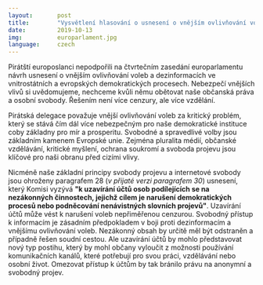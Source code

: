 ```yaml
---
layout:       post
title:        "Vysvětlení hlasování o usnesení o vnějším ovlivňování voleb"
date:         2019-10-13
img:          europarlament.jpg
language:     czech
---
```

Pirátští europoslanci nepodpořili na čtvrtečním zasedání europarlamentu návrh usnesení o vnějším ovlivňování voleb a dezinformacích ve vnitrostátních a evropských demokratických procesech. Nebezpečí vnějších vlivů si uvědomujeme, nechceme kvůli němu obětovat naše občanská práva a osobní svobody. Řešením není více cenzury, ale více vzdělání.

<!--more-->

Pirátská delegace považuje vnější ovlivňování voleb za kritický problém, který se stává čím dál více nebezpečným pro naše demokratické instituce coby základny pro mír a prosperitu. Svobodné a spravedlivé volby jsou základním kamenem Evropské unie. Zejména pluralita médií, občanské vzdělávání, kritické myšlení, ochrana soukromí a svoboda projevu jsou klíčové pro naši obranu před cizími vlivy.

Nicméně naše základní principy svobody projevu a internetové svobody jsou ohroženy paragrafem 28 (*v přijaté verzi paragrafem 30*) usnesení, který Komisi vyzývá **"k uzavírání účtů osob podílejících se na nezákonných činnostech, jejichž cílem je narušení demokratických procesů nebo podněcování nenávistných slovních projevů"**. Uzavírání účtů může vést k narušení voleb nepřiměřenou cenzurou. Svobodný přístup k informacím je zásadním předpokladem v boji proti dezinformacím a vnějšímu ovlivňování voleb. Nezákonný obsah by určitě měl být odstraněn a případně řešen soudní cestou. Ale uzavírání účtů by mohlo představovat nový typ postihu, který by mohl občany vyloučit z možnosti používání komunikačních kanálů, které potřebují pro svou práci, vzdělávání nebo osobní život. Omezovat přístup k účtům by tak bránilo právu na anonymní a svobodný projev.
